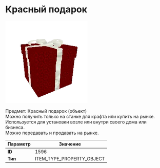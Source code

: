 # Красный подарок

![Item Image](../img/1596.webp?raw=true)

Предмет: Красный подарок (объект)<br>Можно получить только на станке для крафта или купить на рынке.<br>Используется для установки возле или внутри своего дома или бизнеса.<br>Можно передавать и продавать на рынке.


| Параметр | Значение |
|----------|----------|
| **ID** | 1596 |
| **Тип** | ITEM_TYPE_PROPERTY_OBJECT |

